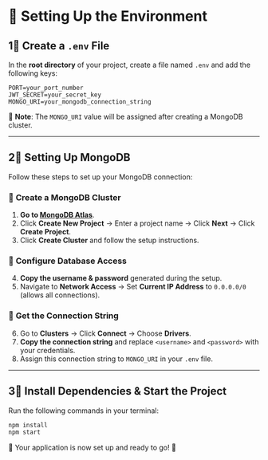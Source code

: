 # 📌 Setting Up the Environment

## 1⃣ Create a `.env` File

In the **root directory** of your project, create a file named `.env` and add the following keys:

```env
PORT=your_port_number
JWT_SECRET=your_secret_key
MONGO_URI=your_mongodb_connection_string
```

🔹 **Note**: The `MONGO_URI` value will be assigned after creating a MongoDB cluster.

---

## 2⃣ Setting Up MongoDB

Follow these steps to set up your MongoDB connection:

### 🔹 **Create a MongoDB Cluster**

1. **Go to [MongoDB Atlas](https://www.mongodb.com/atlas/database)**.
2. Click **Create New Project** → Enter a project name → Click **Next** → Click **Create Project**.
3. Click **Create Cluster** and follow the setup instructions.

### 🔹 **Configure Database Access**

4. **Copy the username & password** generated during the setup.
5. Navigate to **Network Access** → Set **Current IP Address** to `0.0.0.0/0` (allows all connections).

### 🔹 **Get the Connection String**

6. Go to **Clusters** → Click **Connect** → Choose **Drivers**.
7. **Copy the connection string** and replace `<username>` and `<password>` with your credentials.
8. Assign this connection string to `MONGO_URI` in your `.env` file.

---

## 3⃣ Install Dependencies & Start the Project

Run the following commands in your terminal:

```sh
npm install
npm start
```

🚀 Your application is now set up and ready to go! 🎉
